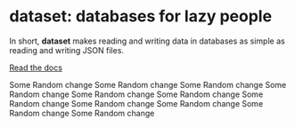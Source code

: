dataset: databases for lazy people
==================================

In short, **dataset** makes reading and writing data in databases as simple as reading and writing JSON files.

[Read the docs](https://dataset.readthedocs.org/)


Some Random change
Some Random change
Some Random change
Some Random change
Some Random change
Some Random change
Some Random change
Some Random change
Some Random change
Some Random change
Some Random change
